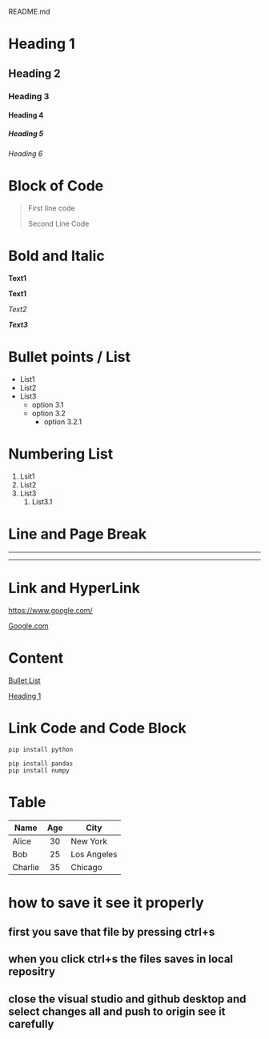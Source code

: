 README.md
# Heading 1
## Heading 2
### Heading 3
#### Heading 4
##### Heading 5
###### Heading 6


# Block of Code
> First line code
>
> Second Line Code 

# Bold and Italic

**Text1** 

__Text1__

*Text2*

***Text3***

# Bullet points / List

- List1
- List2
- List3
  - option 3.1
  - option 3.2
    - option 3.2.1

# Numbering List
1. Lsit1
2. List2
3. List3
    1. List3.1

# Line and Page Break

____
****

# Link and HyperLink

<https://www.google.com/>

[Google.com](https://www.google.com/)

# Content

[Bullet List](#bullet-points--list)

[Heading 1](#heading-1)

# Link Code and Code Block

`pip install python`

```
pip install pandas
pip install numpy
```

# Table

| Name       | Age | City         |
|------------|:-----:|--------------|
| Alice      | 30  | New York     |
| Bob        | 25  | Los Angeles  |
| Charlie    | 35  | Chicago      |


# how to save it see it properly
## first you save that file by pressing ctrl+s
## when you click ctrl+s  the files saves in local repositry
## close the visual studio and github desktop and select changes all and push to origin see it carefully